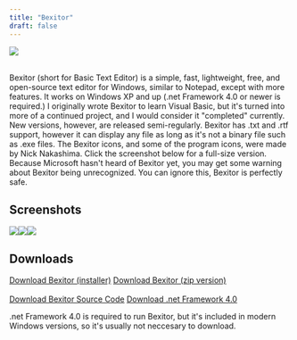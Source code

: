 ```yaml
---
title: "Bexitor"
draft: false
---
```


<img src="BexitorBanner.png">
<br>
<br>
<p>Bexitor (short for Basic Text Editor) is a simple, fast, lightweight, free, and open-source text editor for Windows, similar to Notepad, except with more features. It works on Windows XP and up (.net Framework 4.0 or newer is required.) I originally wrote Bexitor to learn Visual Basic, but it's turned into more of a continued project, and I would consider it "completed" currently. New versions, however, are released semi-regularly. Bexitor has .txt and .rtf support, however it can display any file as long as it's not a binary file such as .exe files. The Bexitor icons, and some of the program icons, were made by Nick Nakashima. Click the screenshot below for a full-size version. Because Microsoft hasn't heard of Bexitor yet, you may get some warning about Bexitor being unrecognized. You can ignore this, Bexitor is perfectly safe.</p>
<h2>Screenshots</h2>
<div style="inline">
<img src="bexitor1.png"><img src="bexitor2.png"><img src="bexitor3.png">
</div>
<h2>Downloads</h2>
<a href="https://drive.google.com/file/d/1Lhi2axdLIlvmJIeBu6nzLl1FMnwERQjo/view?usp=share_link" class="btn btn-primary btn-outline">Download Bexitor (installer)</a>
<a href="https://drive.google.com/file/d/1KoDba5CTWo_uGw-F28C9X-4N1fZRxl6f/view?usp=share_link" class="btn">Download Bexitor (zip version)</a>
<br>
<br>
<a href="https://github.com/matthew28845/Bexitor" class="btn">Download Bexitor Source Code</a>
<a href="https://www.microsoft.com/en-us/download/details.aspx?id=17851" class="btn">Download .net Framework 4.0</a>
<p>.net Framework 4.0 is required to run Bexitor, but it's included in modern Windows versions, so it's usually not neccesary to download.</p>
<script type="text/javascript" src="/js/carousel.js"></script>
<link rel="stylesheet" href="/css/carousel.css">
</body>
</html>